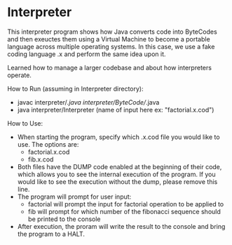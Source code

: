 # Interpreter

This interpreter program shows how Java converts code into ByteCodes and then exeuctes them using a Virtual Machine to become a portable language across multiple operating systems. In this case, we use a fake coding language .x and perform the same idea upon it.

Learned how to manage a larger codebase and about how interpreters operate.

How to Run (assuming in Interpreter directory):
- javac interpreter/*.java interpreter/ByteCode/*.java
- java interpreter/Interpreter (name of input here ex: "factorial.x.cod")

How to Use:
- When starting the program, specify which .x.cod file you would like to use. The options are:
	- factorial.x.cod
	- fib.x.cod
- Both files have the DUMP code enabled at the beginning of their code, which allows you to see the internal execution of the program. If you would like to see the execution without the dump, please remove this line.
- The program will prompt for user input:
	- factorial will prompt the input for factorial operation to be applied to
	- fib will prompt for which number of the fibonacci sequence should be printed to the console
- After execution, the proram will write the result to the console and bring the program to a HALT.